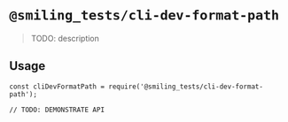# `@smiling_tests/cli-dev-format-path`

> TODO: description

## Usage

```
const cliDevFormatPath = require('@smiling_tests/cli-dev-format-path');

// TODO: DEMONSTRATE API
```
